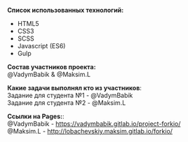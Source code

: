 __Список использованных технологий:__<br> 

- HTML5
- CSS3
- SCSS
- Javascript (ES6)
- Gulp

__Состав участников проекта:__<br>
@VadymBabik & @Maksim.L<br>

__Какие задачи выполнял кто из участников__: <br>
Задание для студента №1 - @VadymBabik <br>
Задание для студента №2 - @Maksim.L 

__Ссылки на  Pages:__: <br>
@VadymBabik -  https://vadymbabik.gitlab.io/project-forkio/<br>
@Maksim.L - http://lobachevskiy.maksim.gitlab.io/forkio/